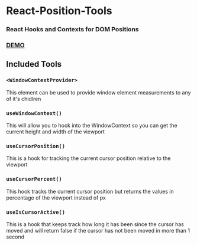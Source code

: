# React-Position-Tools

### React Hooks and Contexts for DOM Positions
### [DEMO](https://js-position-helpers.vercel.app)

## Included Tools

### `<WindowContextProvider>`
This element can be used to provide window element measurements to any of it's chidlren

### `useWindowContext()`
This will allow you to hook into the WindowContext so you can get the current height and width of the viewport
### `useCursorPosition()`
This is a hook for tracking the current cursor position relative to the viewport
  
### `useCursorPercent()`
This hook tracks the current cursor position but returns the values in percentage of the viewport instead of px  
  
### `useIsCursorActive()`
This is a hook that keeps track how long it has been since the cursor has moved and will return false if the cursor has not been moved in more than 1 second  
